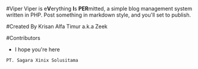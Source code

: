 #Viper
Viper is e**V**erything **I**s **PER**mitted, a simple blog management system written in PHP.
Post something in markdown style, and you'll set to publish.

#Created By
Krisan Alfa Timur a.k.a Zeek

#Contributors
- I hope you're here

```
PT. Sagara Xinix Solusitama
```
